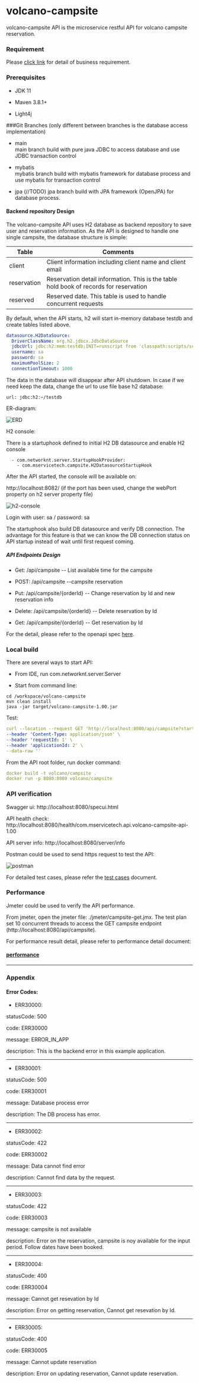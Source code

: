 # volcano-campsite

volcano-campsite API is the microservice restful API for volcano campsite reservation.

### Requirement

Please [click link](doc/requirement.md) for detail of business requirement.

### Prerequisites

- JDK 11

- Maven 3.8.1+

- Light4j

###Git Branches (only different between branches is the database access implementation)

- main                     
     main branch build with pure java JDBC to access database and use JDBC transaction control

- mybatis                  
    mybatis branch build with mybatis framework for database process and use mybatis for transaction control

- jpa (//TODO)
    jpa branch build with JPA framework (OpenJPA) for database process.

#### Backend repository Design

The volcano-campsite API uses H2 database as backend repository to save user and reservation information. As the API is designed to handle one single campsite, the database structure is simple:


| Table   | Comments        |
| --------|---------------|
| client  | Client information including client name and client email |
| reservation  | Reservation detail information. This is the table hold book of records for reservation |
| reserved  | Reserved date. This table is used to handle concurrent requests  |


By default, when the API starts, h2 will start in-memory database testdb and create tables listed above.

```yaml
datasource.H2DataSource:
  DriverClassName: org.h2.jdbcx.JdbcDataSource
  jdbcUrl: jdbc:h2:mem:testdb;INIT=runscript from 'classpath:scripts/schema.sql';
  username: sa
  password: sa
  maximumPoolSize: 2
  connectionTimeout: 1000
```
The data in the database will disappear after API shutdown. In case if we need keep the data, change the url to use file base h2 database:

    url: jdbc:h2:~/testdb

ER-diagram:

![ERD](doc/ER_diagram.png)

H2 console:

There is a startuphook defined to initial H2 DB datasource and enable H2 console

```text
  - com.networknt.server.StartupHookProvider:
    - com.mservicetech.campsite.H2DatasourceStartupHook
```

After the API started, the console will be available on:

http://localhost:8082/ (if the port has been used, change the webPort property on h2 server property file)

![h2-console](doc/h2-console.png)

Login with user: sa   / password: sa

The startuphook also build DB datasource and verify DB connection. The advantage for this feature is that we can know the DB connection status on API startup instead of wait until first request coming.



##### API Endpoints Design

- Get: /api/campsite           -- List available time for the campsite


- POST: /api/campsite                  --campsite reservation


- Put:  /api/campsite/{orderId}        -- Change reservation by Id and new reservation info


- Delete: /api/campsite/{orderId}      -- Delete reservation by Id

- Get: /api/campsite/{orderId}      -- Get reservation by Id

For the detail, please refer to the openapi spec [here](src/main/resources/config/openapi.yaml).


### Local build

There are several ways to start API:

- From IDE, run com.networknt.server.Server
  

- Start from command line:

```text
cd /workspace/volcano-campsite
mvn clean install
java -jar target/volcano-campsite-1.00.jar
```

Test:

```yaml
curl --location --request GET 'http://localhost:8080/api/campsite?startDate=2021-11-10&endDate=2021-12-18' \
--header 'Content-Type: application/json' \
--header 'requestId: 1' \
--header 'applicationId: 2' \
--data-raw ''
```

From the API root folder, run docker command:
```yaml
docker build -t volcano/campsite .
docker run -p 8080:8080 volcano/campsite
```

### API  verification

Swagger ui:  http://localhost:8080/specui.html

API health check:   http://localhost:8080/health/com.mservicetech.api.volcano-campsite-api-1.00

API server info: http://localhost:8080/server/info

Postman could be used to send https request to test the API:

![postman](doc/test.png)


For detailed test cases, please refer the [test cases](doc/test_cases.md) document.

### Performance


Jmeter could be used to verify the API performance.

From jmeter, open the jmeter file: ./jmeter/campsite-get.jmx. The test plan set 10 concurrent threads to access the GET campsite endpoint (http://localhost:8080/api/campsite).

For performance result detail, please refer to performance detail document:

#### [performance](doc/performance.md)


---
### Appendix

#### Error Codes:

- ERR30000:

statusCode: 500

code: ERR30000

message: ERROR_IN_APP

description: This is  the backend error in this example application.

---

- ERR30001:

statusCode: 500

code: ERR30001

message: Database process error

description: The DB process has error.

---

- ERR30002:

statusCode: 422

code: ERR30002

message: Data cannot find error

description: Cannot find data by the request.

---

- ERR30003:

statusCode: 422

code: ERR30003

message: campsite is not available

description: Error on the reservation, campsite is noy available for the input period. Follow dates have been booked.


---

- ERR30004:

statusCode: 400

code: ERR30004

message: Cannot get resevation by Id

description: Error on getting reservation, Cannot get resevation by Id.


---

- ERR30005:

statusCode: 400

code: ERR30005

message: Cannot update reservation

description: Error on updating reservation, Cannot update reservation.